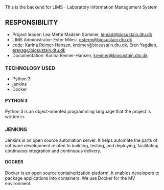 This is the backend for LIMS - Laboratory Information Management System

## RESPONSIBILITY
- Project leader: Lea Mette Madsen Sommer, lemad@biosustain.dtu.dk
- LIMS Administrator: Ester Milesi, esterm@biosustain.dtu.dk
- code: Karina Reimer-Hansen, kreimer@biosustain.dtu.dk, Eren Yagdian, ereyag@biosustain.dtu.dk
- Documentation: Karina Reimer-Hansen, kreimer@biosustain.dtu.dk

### TECHNOLOGY USED
- Python 3 
- jenkins
- Docker

#### PYTHON 3
Python 3 is an object-oriented programming language that the project is written in.

### JENKINS
Jenkins is an open source automation server. It helps automate the parts of software development related to building, testing, and deploying, facilitating continuous integration and continuous delivery.

#### DOCKER
Docker is an open source containerization platform.
It enables developers to package applications into containers.
We use Docker for the MV environment.